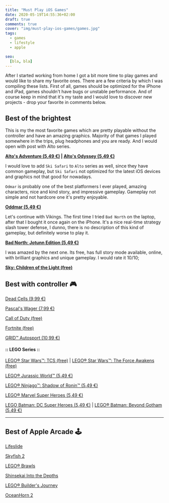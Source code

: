 ```yaml
---
title: "Must Play iOS Games"
date: 2020-05-19T14:55:36+02:00
draft: true
comments: true
cover: "img/must-play-ios-games/games.jpg"
tags:
  - games
  - lifestyle
  - apple

seo:
  [bla, bla]
---
```


After I started working from home I got a bit more time to play games and would like to share my favorite ones. There are a few criteria by which I was compiling these lists. First of all, games should be optimized for the iPhone and iPad, games shouldn't have bugs or unstable performance. And of course keep in mind that it's my taste and I would love to discover new projects - drop your favorite in comments below. 

## Best of the brightest

This is my the most favorite games which are pretty playable without the controller and have an amazing graphics. Majority of that games I played somewhere in the trips, plug headphones and you are ready. And I would open with post with Alto series. 

**[Alto's Adventure (5,49 €)](https://apps.apple.com/si/app/altos-adventure/id950812012) | [Alto's Odyssey (5,49 €)](https://apps.apple.com/si/app/altos-odyssey/id1182456409)**

I would love to add `Ski Safari` to `Alto` series as well, since they have common gameplay, but `Ski Safari` not optimized for the latest iOS devices and graphics not that good for nowadays.

`Odmar` is probably one of the best platformers I ever played, amazing characters, nice and kind story, and impressive gameplay. Gameplay not simple and not hardcore one it's pretty enjoyable. 

**[‎Oddmar (5,49 €)](https://apps.apple.com/si/app/oddmar/id1247397901)**

Let's continue with Vikings. The first time I tried `Bad North` on the laptop, after that I bought it once again on the iPhone. It's a nice real-time strategy slash tower defense, I dunno, there is no description of this kind of gameplay, but definitely worse to play it.

**[‎Bad North: Jotunn Edition (5,49 €)](https://apps.apple.com/si/app/bad-north-jotunn-edition/id1367121168)**

I was amazed by the next one. Its free, has full story mode available, online, with brilliant graphics and unique gameplay. I would rate it 10/10;

**[‎Sky: Children of the Light (free)](https://apps.apple.com/si/app/sky-children-of-the-light/id1462117269)**

## Best with controller 🎮

[‎Dead Cells (9,99 €)](https://apps.apple.com/si/app/dead-cells/id1389752090)

‎[Pascal's Wager (7,99 €)](https://apps.apple.com/si/app/pascals-wager/id1476649036)

[Call of Duty (free)](https://apps.apple.com/si/app/call-of-duty-mobile/id1287282214)

[Fortnite (free)](https://apps.apple.com/si/app/fortnite/id1261357853)

[‎GRID™ Autosport (10,99 €)](https://apps.apple.com/si/app/grid-autosport/id1179421849)

#### :: LEGO Series ::

‎[LEGO® Star Wars™: TCS (free)](https://apps.apple.com/si/app/lego-star-wars-tcs/id727420266) | [LEGO® Star Wars™: The Force Awakens (free)](https://apps.apple.com/si/app/lego-star-wars-the-force-awakens/id1106014973)

‎[LEGO® Jurassic World™ (5,49 €)](https://apps.apple.com/si/app/lego-jurassic-world/id1073698593)

‎[LEGO® Ninjago™: Shadow of Ronin™ (5,49 €)](https://apps.apple.com/si/app/lego-ninjago-shadow-of-ronin/id1039141908)

‎[LEGO® Marvel Super Heroes (5,49 €)](https://apps.apple.com/si/app/lego-marvel-super-heroes/id737006024)

‎‎[LEGO Batman: DC Super Heroes (5,49 €)](https://apps.apple.com/si/app/lego-batman-dc-super-heroes/id570306657) | [LEGO® Batman: Beyond Gotham (5,49 €)](https://apps.apple.com/si/app/lego-batman-beyond-gotham/id981305941)

---


## Best of Apple Arcade 🕹

‎[Lifeslide](https://apps.apple.com/si/app/lifeslide/id1472966619)

[Skyfish 2](https://apps.apple.com/si/app/legend-of-the-skyfish-2/id1358468246)

‎[LEGO® Brawls](https://apps.apple.com/si/app/lego-brawls/id1466964862)

‎[Shinsekai Into the Depths](https://apps.apple.com/si/app/shinsekai-into-the-depths/id1465048285)

[LEGO® Builder's Journey](https://apps.apple.com/si/app/lego-builders-journey/id1441636691)

[OceanHorn 2](https://apps.apple.com/si/app/oceanhorn-2/id1141837408)
